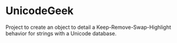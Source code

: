 # UnicodeGeek
Project to create an object to detail a Keep-Remove-Swap-Highlight behavior for strings with a Unicode database.